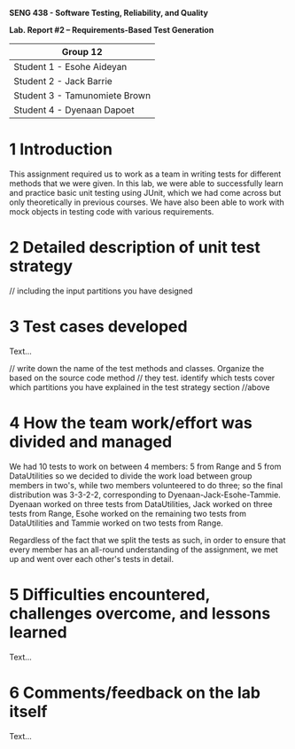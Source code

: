 **SENG 438 - Software Testing, Reliability, and Quality**

**Lab. Report \#2 – Requirements-Based Test Generation**

| Group 12 |     
| -------------- |
| Student 1 - Esohe Aideyan |   
| Student 2 - Jack Barrie   |   
| Student 3 - Tamunomiete Brown |   
| Student 4 - Dyenaan Dapoet|   

# 1 Introduction

This assignment required us to work as a team in writing tests for different methods that we were given. In this lab, we were able to successfully learn and practice basic unit testing using JUnit, which we had come across but only theoretically in previous courses. We have also been able to work with mock objects in testing code with various requirements.

# 2 Detailed description of unit test strategy

// including the input partitions you have designed

# 3 Test cases developed

Text…

// write down the name of the test methods and classes. Organize the based on
the source code method // they test. identify which tests cover which partitions
you have explained in the test strategy section //above

# 4 How the team work/effort was divided and managed

We had 10 tests to work on between 4 members: 5 from Range and 5 from DataUtilities so we decided to divide the work load between group members in two's, while two members volunteered to do three; so the final distribution was 3-3-2-2, corresponding to Dyenaan-Jack-Esohe-Tammie. Dyenaan worked on three tests from DataUtilities, Jack worked on three tests from Range, Esohe worked on the remaining two tests from DataUtilities and Tammie worked on two tests from Range.

Regardless of the fact that we split the tests as such, in order to ensure that every member has an all-round understanding of the assignment, we met up and went over each other's tests in detail.

# 5 Difficulties encountered, challenges overcome, and lessons learned

Text…

# 6 Comments/feedback on the lab itself

Text…
